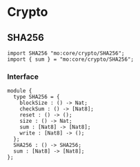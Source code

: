 # Crypto

## SHA256

```motoko
import SHA256 "mo:core/crypto/SHA256";
import { sum } = "mo:core/crypto/SHA256";
```

### Interface

```motoko
module {
  type SHA256 = {
    blockSize : () -> Nat;
    checkSum : () -> [Nat8];
    reset : () -> ();
    size : () -> Nat;
    sum : [Nat8] -> [Nat8];
    write : [Nat8] -> ();
  };
  SHA256 : () -> SHA256;
  sum : [Nat8] -> [Nat8];
};
```
